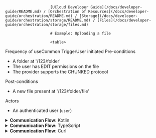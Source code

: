                         [UCloud Developer Guide](/docs/developer-guide/README.md) / [Orchestration of Resources](/docs/developer-guide/orchestration/README.md) / [Storage](/docs/developer-guide/orchestration/storage/README.md) / [Files](/docs/developer-guide/orchestration/storage/files.md)
                        
                        # Example: Uploading a file

                        <table>
<tr><th>Frequency of use</th><td>Common</td></tr>
<tr><th>Trigger</th><td>User initiated</td></tr>
<tr><th>Pre-conditions</th><td><ul>
<li>A folder at '/123/folder'</li>
<li>The user has EDIT permissions on the file</li>
<li>The provider supports the CHUNKED protocol</li>
</ul></td></tr>
<tr><th>Post-conditions</th><td><ul>
<li>A new file present at '/123/folder/file'</li>
</ul></td></tr>
<tr>
<th>Actors</th>
<td><ul>
<li>An authenticated user (<code>user</code>)</li>
</ul></td>
</tr>
</table>
<details>
<summary>
<b>Communication Flow:</b> Kotlin
</summary>

```kotlin
Files.createUpload.call(
    bulkRequestOf(FilesCreateUploadRequestItem(
        conflictPolicy = WriteConflictPolicy.REJECT, 
        id = "/123/folder", 
        supportedProtocols = listOf(UploadProtocol.CHUNKED), 
    )),
    user
).orThrow()

/*
BulkResponse(
    responses = listOf(FilesCreateUploadResponseItem(
        endpoint = "https://provider.example.com/ucloud/example-provider/chunked", 
        protocol = UploadProtocol.CHUNKED, 
        token = "f1460d47e583653f7723204e5ff3f50bad91a658", 
    )), 
)
*/

/* The user can now proceed to upload using the chunked protocol at the provided endpoint */

```


</details>

<details>
<summary>
<b>Communication Flow:</b> TypeScript
</summary>

```typescript
// Authenticated as user
await callAPI(FilesApi.createUpload(
    {
        "items": [
            {
                "id": "/123/folder",
                "supportedProtocols": [
                    "CHUNKED"
                ],
                "conflictPolicy": "REJECT"
            }
        ]
    }
);

/*
{
    "responses": [
        {
            "endpoint": "https://provider.example.com/ucloud/example-provider/chunked",
            "protocol": "CHUNKED",
            "token": "f1460d47e583653f7723204e5ff3f50bad91a658"
        }
    ]
}
*/

/* The user can now proceed to upload using the chunked protocol at the provided endpoint */

```


</details>

<details>
<summary>
<b>Communication Flow:</b> Curl
</summary>

```bash
# ------------------------------------------------------------------------------------------------------
# $host is the UCloud instance to contact. Example: 'http://localhost:8080' or 'https://cloud.sdu.dk'
# $accessToken is a valid access-token issued by UCloud
# ------------------------------------------------------------------------------------------------------

# Authenticated as user
curl -XPOST -H "Authorization: Bearer $accessToken" -H "Content-Type: content-type: application/json; charset=utf-8" "$host/api/files/upload" -d '{
    "items": [
        {
            "id": "/123/folder",
            "supportedProtocols": [
                "CHUNKED"
            ],
            "conflictPolicy": "REJECT"
        }
    ]
}'


# {
#     "responses": [
#         {
#             "endpoint": "https://provider.example.com/ucloud/example-provider/chunked",
#             "protocol": "CHUNKED",
#             "token": "f1460d47e583653f7723204e5ff3f50bad91a658"
#         }
#     ]
# }

# The user can now proceed to upload using the chunked protocol at the provided endpoint

```


</details>

